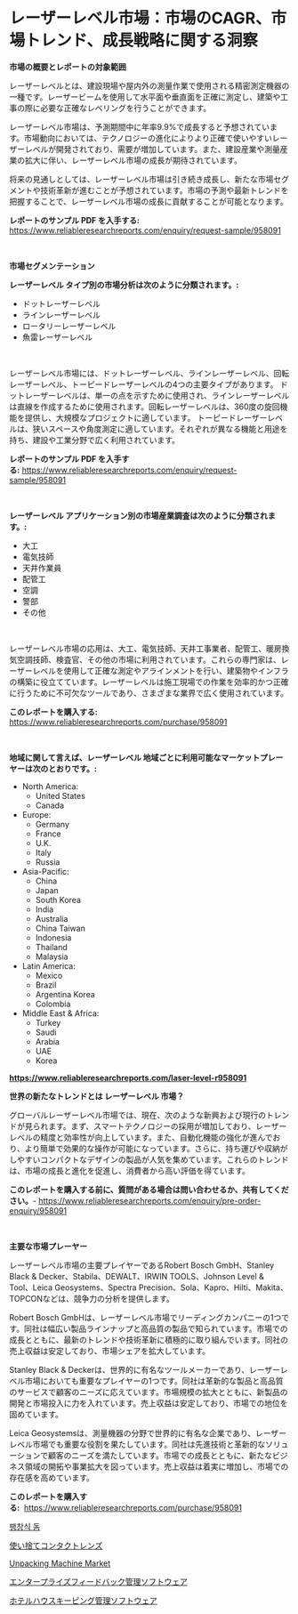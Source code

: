 <p><h1>レーザーレベル市場：市場のCAGR、市場トレンド、成長戦略に関する洞察</h1></p><p><strong>市場の概要とレポートの対象範囲</strong></p>
<p><p>レーザーレベルとは、建設現場や屋内外の測量作業で使用される精密測定機器の一種です。レーザービームを使用して水平面や垂直面を正確に測定し、建築や工事の際に必要な正確なレベリングを行うことができます。</p><p>レーザーレベル市場は、予測期間中に年率9.9%で成長すると予想されています。市場動向においては、テクノロジーの進化によりより正確で使いやすいレーザーレベルが開発されており、需要が増加しています。また、建設産業や測量産業の拡大に伴い、レーザーレベル市場の成長が期待されています。</p><p>将来の見通しとしては、レーザーレベル市場は引き続き成長し、新たな市場セグメントや技術革新が進むことが予想されています。市場の予測や最新トレンドを把握することで、レーザーレベル市場の成長に貢献することが可能となります。</p></p>
<p><strong>レポートのサンプル PDF を入手する:</strong> <a href="https://www.reliableresearchreports.com/enquiry/request-sample/958091">https://www.reliableresearchreports.com/enquiry/request-sample/958091</a></p>
<p>&nbsp;</p>
<p><strong>市場セグメンテーション</strong></p>
<p><strong>レーザーレベル タイプ別の市場分析は次のように分類されます。:</strong></p>
<p><ul><li>ドットレーザーレベル</li><li>ラインレーザーレベル</li><li>ロータリーレーザーレベル</li><li>魚雷レーザーレベル</li></ul></p>
<p>&nbsp;</p>
<p><p>レーザーレベル市場には、ドットレーザーレベル、ラインレーザーレベル、回転レーザーレベル、トーピードレーザーレベルの4つの主要タイプがあります。 ドットレーザーレベルは、単一の点を示すために使用され、ラインレーザーレベルは直線を作成するために使用されます。回転レーザーレベルは、360度の旋回機能を提供し、大規模なプロジェクトに適しています。 トーピードレーザーレベルは、狭いスペースや角度測定に適しています。それぞれが異なる機能と用途を持ち、建設や工業分野で広く利用されています。</p></p>
<p><strong>レポートのサンプル PDF を入手する:</strong>&nbsp;<a href="https://www.reliableresearchreports.com/enquiry/request-sample/958091">https://www.reliableresearchreports.com/enquiry/request-sample/958091</a></p>
<p>&nbsp;</p>
<p><strong> レーザーレベル アプリケーション別の市場産業調査は次のように分類されます。:</strong></p>
<p><ul><li>大工</li><li>電気技師</li><li>天井作業員</li><li>配管工</li><li>空調</li><li>警部</li><li>その他</li></ul></p>
<p>&nbsp;</p>
<p><p>レーザーレベル市場の応用は、大工、電気技師、天井工事業者、配管工、暖房換気空調技師、検査官、その他の市場に利用されています。これらの専門家は、レーザーレベルを使用して正確な測定やアラインメントを行い、建築物やインフラの構築に役立てています。レーザーレベルは施工現場での作業を効率的かつ正確に行うために不可欠なツールであり、さまざまな業界で広く使用されています。</p></p>
<p><strong>このレポートを購入する:</strong>&nbsp; <a href="https://www.reliableresearchreports.com/purchase/958091">https://www.reliableresearchreports.com/purchase/958091</a></p>
<p>&nbsp;</p>
<p><strong>地域に関して言えば、レーザーレベル 地域ごとに利用可能なマーケットプレーヤーは次のとおりです。:</strong></p>
<p><ul>
    <li>
        North America:
        <ul>
            <li>United States</li>
            <li>Canada</li>
        </ul>
    </li>
    <li>
        Europe:
        <ul>
            <li>Germany</li>
            <li>France</li>
            <li>U.K.</li>
            <li>Italy</li>
            <li>Russia</li>
        </ul>
    </li>
    <li>
        Asia-Pacific:
        <ul>
            <li>China</li>
            <li>Japan</li>
            <li>South Korea</li>
            <li>India</li>
            <li>Australia</li>
            <li>China Taiwan</li>
            <li>Indonesia</li>
            <li>Thailand</li>
            <li>Malaysia</li>
        </ul>
    </li>
    <li>
        Latin America:
        <ul>
            <li>Mexico</li>
            <li>Brazil</li>
            <li>Argentina Korea</li>
            <li>Colombia</li>
        </ul>
    </li>
    <li>
        Middle East & Africa:
        <ul>
            <li>Turkey</li>
            <li>Saudi</li>
            <li>Arabia</li>
            <li>UAE</li>
            <li>Korea</li>
        </ul>
    </li>
    </ul></p>
<p><strong><a href="https://www.reliableresearchreports.com/laser-level-r958091">https://www.reliableresearchreports.com/laser-level-r958091</a></strong>&nbsp;</p>
<p><strong>世界の新たなトレンドとは レーザーレベル 市場？</strong></p>
<p><p>グローバルレーザーレベル市場では、現在、次のような新興および現行のトレンドが見られます。まず、スマートテクノロジーの採用が増加しており、レーザーレベルの精度と効率性が向上しています。また、自動化機能の強化が進んでおり、より簡単で効果的な操作が可能になっています。さらに、持ち運びや収納がしやすいコンパクトなデザインの製品が人気を集めています。これらのトレンドは、市場の成長と進化を促進し、消費者から高い評価を得ています。</p></p>
<p><strong>このレポートを購入する前に、質問がある場合は問い合わせるか、共有してください。</strong>- <a href="https://www.reliableresearchreports.com/enquiry/pre-order-enquiry/958091">https://www.reliableresearchreports.com/enquiry/pre-order-enquiry/958091</a></p>
<p>&nbsp;</p>
<p><strong>主要な市場プレーヤー</strong></p>
<p><p>レーザーレベル市場の主要プレイヤーであるRobert Bosch GmbH、Stanley Black & Decker、Stabila、DEWALT、IRWIN TOOLS、Johnson Level & Tool、Leica Geosystems、Spectra Precision、Sola、Kapro、Hilti、Makita、TOPCONなどは、競争力の分析を提供します。</p><p>Robert Bosch GmbHは、レーザーレベル市場でリーディングカンパニーの1つです。同社は幅広い製品ラインナップと高品質の製品で知られています。市場での成長とともに、最新のトレンドや技術革新に積極的に取り組んでいます。同社の売上収益は安定しており、市場シェアを拡大しています。</p><p>Stanley Black & Deckerは、世界的に有名なツールメーカーであり、レーザーレベル市場においても重要なプレイヤーの1つです。同社は革新的な製品と高品質のサービスで顧客のニーズに応えています。市場規模の拡大とともに、新製品の開発と市場投入に力を入れています。売上収益は安定しており、市場での地位を固めています。</p><p>Leica Geosystemsは、測量機器の分野で世界的に有名な企業であり、レーザーレベル市場でも重要な役割を果たしています。同社は先進技術と革新的なソリューションで顧客のニーズを満たしています。市場での成長とともに、新たなビジネス領域の開拓や事業拡大を図っています。売上収益は着実に増加し、市場での存在感を高めています。</p></p>
<p><strong>このレポートを購入する:</strong>&nbsp;&nbsp;<a href="https://www.reliableresearchreports.com/purchase/958091">https://www.reliableresearchreports.com/purchase/958091</a></p>
<p><p><a href="https://medium.com/@duculucescu2022/%EB%B6%80%ED%92%80%EB%A6%B4-%EC%88%98-%EC%9E%88%EB%8A%94-%EB%8F%94-%EC%8B%9C%EC%9E%A5-%EC%84%B1%EA%B3%B5%EC%A0%81%EC%9D%B8-%EB%B9%84%EC%A6%88%EB%8B%88%EC%8A%A4-%EC%A0%84%EB%9E%B5%EC%9D%98-%EC%97%B4%EC%87%A0-%EC%98%88%EC%B8%A1-2031%EB%85%84%EA%B9%8C%EC%A7%80-091d1cfb3046">팽창식 돔</a></p><p><a href="https://github.com/AriMuller2009/Market-Research-Report-List-1/blob/main/812313429137.md">使い捨てコンタクトレンズ</a></p><p><a href="https://github.com/Airanohannonzb68e5pb53oc1/Market-Research-Report-List-2/blob/main/unpacking-machine-market.md">Unpacking Machine Market</a></p><p><a href="https://medium.com/@alletty768546/%E3%82%A8%E3%83%B3%E3%82%BF%E3%83%BC%E3%83%97%E3%83%A9%E3%82%A4%E3%82%BA%E3%83%95%E3%82%A3%E3%83%BC%E3%83%89%E3%83%90%E3%83%83%E3%82%AF%E7%AE%A1%E7%90%86%E3%82%BD%E3%83%95%E3%83%88%E3%82%A6%E3%82%A7%E3%82%A2%E5%B8%82%E5%A0%B4%E3%81%AE%E8%A6%8F%E6%A8%A1%E3%81%AF-%E3%82%B0%E3%83%AD%E3%83%BC%E3%83%90%E3%83%AB%E7%94%A3%E6%A5%AD%E3%81%AB%E3%81%8A%E3%81%91%E3%82%8B%E6%9C%80%E9%81%A9%E3%81%AA%E3%83%9E%E3%83%BC%E3%82%B1%E3%83%86%E3%82%A3%E3%83%B3%E3%82%B0%E3%83%81%E3%83%A3%E3%83%8D%E3%83%AB%E3%82%92%E6%98%8E%E3%82%89%E3%81%8B%E3%81%AB%E3%81%97%E3%81%BE%E3%81%99-7a9b0f7201fd">エンタープライズフィードバック管理ソフトウェア</a></p><p><a href="https://medium.com/@murraycod1929/%E3%83%9B%E3%83%86%E3%83%AB%E3%81%AE%E3%83%8F%E3%82%A6%E3%82%B9%E3%82%AD%E3%83%BC%E3%83%94%E3%83%B3%E3%82%B0%E7%AE%A1%E7%90%86%E3%82%BD%E3%83%95%E3%83%88%E3%82%A6%E3%82%A7%E3%82%A2%E5%B8%82%E5%A0%B4%E3%81%AE%E8%A6%8B%E9%80%9A%E3%81%97-%E6%A5%AD%E7%95%8C%E3%81%AE%E6%A6%82%E8%A6%81%E3%81%A8%E4%BA%88%E6%B8%AC-2024%E5%B9%B4%E3%81%8B%E3%82%892031%E5%B9%B4-28061faf2b7b">ホテルハウスキーピング管理ソフトウェア</a></p></p>